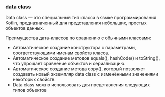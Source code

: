 ### data class

Data class — это специальный тип класса в языке программирования Kotlin, предназначенный для представления небольших, простых объектов данных.

Преимущества дата-классов по сравнению с обычными классами:

- Автоматическое создание конструктора с параметрами, соответствующими именам свойств класса.
- Автоматическое создание методов equals(), hashCode() и toString(), что упрощает сравнение объектов и сериализацию.
- Автоматическое создание метода copy(), который позволяет создавать новый экземпляр data class с изменёнными значениями некоторых свойств.
- Data class можно использовать для представления следующих типов объектов